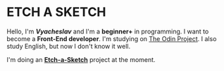 # ETCH A SKETCH

Hello, I'm ***Vyacheslav*** and I'm a **beginner+** in programming. I want to become a **Front-End developer**. I'm studying on [The Odin Project](https://www.theodinproject.com). I also study English, but now I don't know it well.

I'm doing an **[Etch-a-Sketch](https://www.theodinproject.com/lessons/foundations-etch-a-sketch)** project at the moment.
